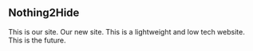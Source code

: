 ## Nothing2Hide

This is our site. Our new site.  This is a lightweight and low tech website. This is the future.

